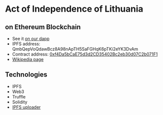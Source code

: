 # Act of Independence of Lithuania
## on Ethereum Blockchain

* See it [on our dapp](https://act.powerpiper.com)
* IPFS address: QmbQepVoQdawBcz8A98nApTH5SaFGHqK6pTKi2eYK3DvAm
* Contract address: [0xf4Da5bCaE75d3d2CD35402Bc2eb30d07C2b071F1](https://etherscan.io/address/0xf4Da5bCaE75d3d2CD35402Bc2eb30d07C2b071F1)
* [Wikipedia page](https://en.wikipedia.org/wiki/Act_of_Independence_of_Lithuania)

## Technologies

* IPFS
* Web3
* Truffle
* Solidity
* [IPFS uploader](https://github.com/powerpiper/ipfs-uploader)
